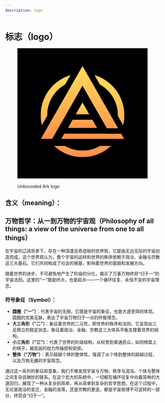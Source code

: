 ```yaml
---
description: logo
---
```


# 标志（logo）

<figure><img src=".gitbook/assets/UAlogo.png" alt=""><figcaption><p>Unbounded Ark logo</p></figcaption></figure>



## 含义（meaning）：

## 万物哲学：从一到万物的宇宙观（Philosophy of all things: a view of the universe from one to all things）

在宇宙的辽阔背景下，存在一种深邃且奇迹般的世界观，它是由无边无际的宇宙创造而成。这个世界观认为，整个宇宙的运转和世界的秩序依赖于政治、金融与宗教这三大基石。它们共同构成了社会的根基，影响着世界的面貌和发展方向。

随着世界的进步，不可避免地产生了阶级的分化，揭示了万事万物终将“归于一”的宇宙法则。这里的“一”既是终点，也是起点——一个循环往复、永恒不变的宇宙理念。

### 符号象征（Symbol）：

* **圆圈（“一”）**：代表宇宙的无限，它既是宇宙的象征，也是大道至简的体现。圆圈的完美无缺，表达了宇宙万物归于一点的终极理念。
* **大三角形（“二”）**：象征着世界的二元性，即世界的秩序和法则。它呈现出三足鼎立的稳定状态，象征着政治、金融、宗教这三大体系平衡支撑着世界的结构。
* **小三角形（“三”）**：代表了世界的阶级结构，从权贵到普通民众，如同棋盘上的棋子，被高层的权力所操控和安排。
* **整体（“万物”）**：表示超越个体的整体性，强调了从个体到整体的超越过程，以及万物无疆的宇宙观念。

通过这一系列的象征和意象，我们不难发现宇宙与万物、秩序与混沌、个体与整体之间复杂且微妙的联系。在这个宏大的系统中，一切都在循环往复中向着简单的大道回归，展现了一种从复杂到简单，再从简单到复杂的哲学思想。在这个过程中，无论是政治的变迁、金融的涨落，还是宗教的更迭，都是宇宙规律不可逆转的一部分，终究会“归于一”。

####
